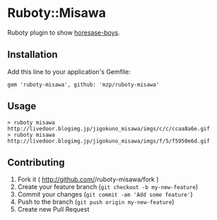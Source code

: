 # Ruboty::Misawa

Ruboty plugin to show [horesase-boys](http://jigokuno.com/).

## Installation

Add this line to your application's Gemfile:

    gem 'ruboty-misawa', github: 'mzp/ruboty-misawa'

## Usage

```
> ruboty misawa
http://livedoor.blogimg.jp/jigokuno_misawa/imgs/c/c/ccaa8a6e.gif
> ruboty misawa
http://livedoor.blogimg.jp/jigokuno_misawa/imgs/f/5/f5950e6d.gif
```

## Contributing

1. Fork it ( http://github.com/<my-github-username>/ruboty-misawa/fork )
2. Create your feature branch (`git checkout -b my-new-feature`)
3. Commit your changes (`git commit -am 'Add some feature'`)
4. Push to the branch (`git push origin my-new-feature`)
5. Create new Pull Request
